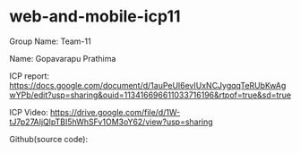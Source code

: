 # web-and-mobile-icp11

Group Name: Team-11

Name: Gopavarapu Prathima

ICP report: https://docs.google.com/document/d/1auPeUl6evIUxNCJygqqTeRUbKwAgwYPb/edit?usp=sharing&ouid=113416696611033716196&rtpof=true&sd=true

ICP Video: https://drive.google.com/file/d/1W-tJ7p27AIjQlpTBI5hWhSFv1OM3oY62/view?usp=sharing


Github(source code): 


